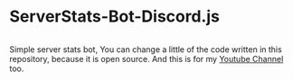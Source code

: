# ServerStats-Bot-Discord.js

<img src="https://www.pngfind.com/pngs/m/102-1026997_jeffy-discordjs-discord-js-logo-hd-png-download.png" alt="" />

Simple server stats bot, You can change a little of the code written in this repository, because it is open source. And this is for my [Youtube Channel](https://bit.ly/Henry_Youtube) too.

<img src="https://cdn.discordapp.com/attachments/836810210777497641/836818159125528616/bandicam_2021-04-28_11-15-41-185.jpg" alt="" />
